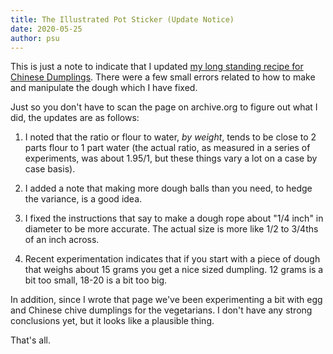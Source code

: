 ```yaml
---
title: The Illustrated Pot Sticker (Update Notice)
date: 2020-05-25
author: psu
---
```


This is just a note to indicate that I updated <a href="/the-illustrated-pot-sticker.html">my long standing recipe for Chinese Dumplings</a>. There were a few small errors related to how to make and manipulate the dough which I have fixed.

Just so you don't have to scan the page on archive.org to figure out what I did, the updates are as follows:

1. I noted that the ratio or flour to water, *by weight*, tends to be close to 2 parts flour to 1 part water (the actual ratio, as measured in a series of experiments, was about 1.95/1, but these things vary a lot on a case by case basis).

2. I added a note that making more dough balls than you need, to hedge the variance, is a good idea.

3. I fixed the instructions that say to make a dough rope about "1/4 inch" in diameter to
   be more accurate. The actual size is more like 1/2 to 3/4ths of an inch across.

4. Recent experimentation indicates that if you start with a piece of dough that weighs
   about 15 grams you get a nice sized dumpling. 12 grams is a bit too small, 18-20 is a bit too
   big. 

In addition, since I wrote that page we've been experimenting a bit with egg and Chinese chive dumplings for the vegetarians. I don't have any strong conclusions yet, but it looks like a plausible thing.

That's all.